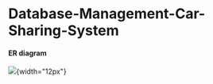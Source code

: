 # Database-Management-Car-Sharing-System

#### ER diagram 

![](https://imgur.com/eCBybwd.png){width="12px"}
